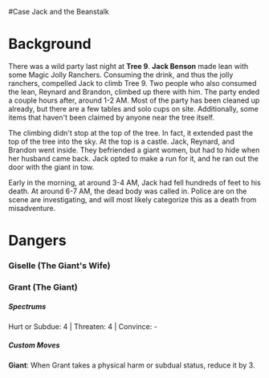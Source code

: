 #Case Jack and the Beanstalk
# Background
There was a wild party last night at **Tree 9**. **Jack Benson** made lean with some Magic Jolly Ranchers. Consuming the drink, and thus the jolly ranchers, compelled Jack to climb Tree 9. Two people who also consumed the lean, Reynard and Brandon, climbed up there with him.
	The party ended a couple hours after, around 1-2 AM. Most of the party has been cleaned up already, but there are a few tables and solo cups on site. Additionally, some items that haven't been claimed by anyone near the tree itself.

The climbing didn't stop at the top of the tree. In fact, it extended past the top of the tree into the sky. At the top is a castle. Jack, Reynard, and Brandon went inside. They befriended a giant women, but had to hide when her husband came back. Jack opted to make a run for it, and he ran out the door with the giant in tow.

Early in the morning, at around 3-4 AM, Jack had fell hundreds of feet to his death. At around 6-7 AM, the dead body was called in. Police are on the scene are investigating, and will most likely categorize this as a death from misadventure.

# Dangers
### Giselle (The Giant's Wife)

### Grant (The Giant)
##### Spectrums
Hurt or Subdue: 4 | Threaten: 4 | Convince: -
##### Custom Moves
**Giant**: When Grant takes a physical harm or subdual status, reduce it by 3.